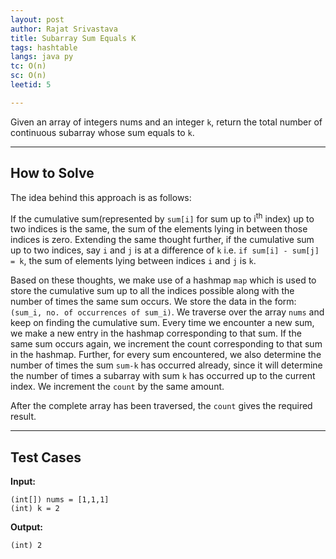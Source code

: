 ```yaml
---
layout: post
author: Rajat Srivastava
title: Subarray Sum Equals K
tags: hashtable
langs: java py
tc: O(n)
sc: O(n)
leetid: 5

---
```


Given an array of integers nums and an integer `k`, return the total number of continuous subarray whose sum equals to `k`.

---
## How to Solve

The idea behind this approach is as follows: 

If the cumulative sum(represented by `sum[i]` for sum up to i<sup>th</sup> index) up to two indices is the same, 
the sum of the elements lying in between those indices is zero. 
Extending the same thought further, if the cumulative sum up to two indices, say `i` and `j` is at a difference of `k` 
i.e. `if sum[i] - sum[j] = k`, the sum of elements lying between indices `i` and `j` is `k`.

Based on these thoughts, we make use of a hashmap `map` which is used to store the cumulative sum up to all the indices possible along with the number of times the same sum occurs. 
We store the data in the form: `(sum_i, no. of occurrences of sum_i)`. 
We traverse over the array `nums` and keep on finding the cumulative sum. 
Every time we encounter a new sum, we make a new entry in the hashmap corresponding to that sum. 
If the same sum occurs again, we increment the count corresponding to that sum in the hashmap. 
Further, for every sum encountered, we also determine the number of times the sum `sum-k` has occurred already, 
since it will determine the number of times a subarray with sum `k` has occurred up to the current index. 
We increment the `count` by the same amount.

After the complete array has been traversed, the `count` gives the required result.

---
## Test Cases

**Input:**

    (int[]) nums = [1,1,1]
    (int) k = 2

**Output:**

    (int) 2
